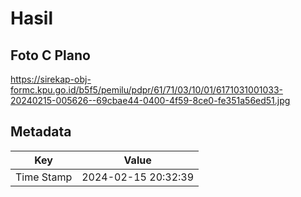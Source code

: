 # Hasil

## Foto C Plano

https://sirekap-obj-formc.kpu.go.id/b5f5/pemilu/pdpr/61/71/03/10/01/6171031001033-20240215-005626--69cbae44-0400-4f59-8ce0-fe351a56ed51.jpg


## Metadata

| Key        | Value               |
| ---------- | ------------------- |
| Time Stamp | 2024-02-15 20:32:39 |



